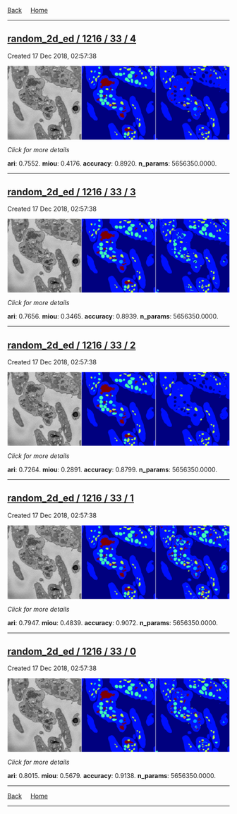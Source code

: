 
[Back](..)&nbsp;&nbsp;&nbsp;&nbsp;&nbsp;[Home](https://leapmanlab.github.io/snapshots)

---

<div class="summary"><a href="4"><h2>random_2d_ed / 1216 / 33 / 4</h2></a><p>Created 17 Dec 2018, 02:57:38
</p><a href="4"><img src="4/media/summary.png" align="center"></a><p>
<i>Click for more details</i>
</p></div>

**ari**: 0.7552. **miou**: 0.4176. **accuracy**: 0.8920. **n_params**: 5656350.0000. 

---

<div class="summary"><a href="3"><h2>random_2d_ed / 1216 / 33 / 3</h2></a><p>Created 17 Dec 2018, 02:57:38
</p><a href="3"><img src="3/media/summary.png" align="center"></a><p>
<i>Click for more details</i>
</p></div>

**ari**: 0.7656. **miou**: 0.3465. **accuracy**: 0.8939. **n_params**: 5656350.0000. 

---

<div class="summary"><a href="2"><h2>random_2d_ed / 1216 / 33 / 2</h2></a><p>Created 17 Dec 2018, 02:57:38
</p><a href="2"><img src="2/media/summary.png" align="center"></a><p>
<i>Click for more details</i>
</p></div>

**ari**: 0.7264. **miou**: 0.2891. **accuracy**: 0.8799. **n_params**: 5656350.0000. 

---

<div class="summary"><a href="1"><h2>random_2d_ed / 1216 / 33 / 1</h2></a><p>Created 17 Dec 2018, 02:57:38
</p><a href="1"><img src="1/media/summary.png" align="center"></a><p>
<i>Click for more details</i>
</p></div>

**ari**: 0.7947. **miou**: 0.4839. **accuracy**: 0.9072. **n_params**: 5656350.0000. 

---

<div class="summary"><a href="0"><h2>random_2d_ed / 1216 / 33 / 0</h2></a><p>Created 17 Dec 2018, 02:57:38
</p><a href="0"><img src="0/media/summary.png" align="center"></a><p>
<i>Click for more details</i>
</p></div>

**ari**: 0.8015. **miou**: 0.5679. **accuracy**: 0.9138. **n_params**: 5656350.0000. 

---

[Back](..)&nbsp;&nbsp;&nbsp;&nbsp;&nbsp;[Home](https://leapmanlab.github.io/snapshots)

---